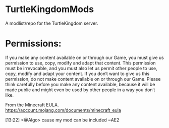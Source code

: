 TurtleKingdomMods
=================

A modlist/repo for the TurtleKingdom server.

Permissions:
============

If you make any content available on or through our Game, you must give us permission to use, copy, modify and adapt that content. This permission must be irrevocable, and you must also let us permit other people to use, copy, modify and adapt your content. If you don‘t want to give us this permission, do not make content available on or through our Game. Please think carefully before you make any content available, because it will be made public and might even be used by other people in a way you don‘t like.

From the Minecraft EULA.
https://account.mojang.com/documents/minecraft_eula

[13:22] <@Algo> cause my mod can be included
~AE2
